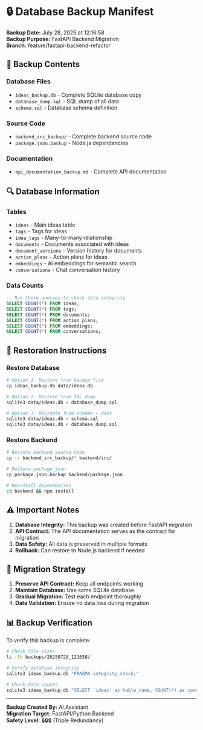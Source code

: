# 🔒 Database Backup Manifest

**Backup Date:** July 28, 2025 at 12:16:58  
**Backup Purpose:** FastAPI Backend Migration  
**Branch:** feature/fastapi-backend-refactor

## 📁 Backup Contents

### Database Files
- `ideas_backup.db` - Complete SQLite database copy
- `database_dump.sql` - SQL dump of all data
- `schema.sql` - Database schema definition

### Source Code
- `backend_src_backup/` - Complete backend source code
- `package.json.backup` - Node.js dependencies

### Documentation
- `api_documentation_backup.md` - Complete API documentation

## 🔍 Database Information

### Tables
- `ideas` - Main ideas table
- `tags` - Tags for ideas
- `idea_tags` - Many-to-many relationship
- `documents` - Documents associated with ideas
- `document_versions` - Version history for documents
- `action_plans` - Action plans for ideas
- `embeddings` - AI embeddings for semantic search
- `conversations` - Chat conversation history

### Data Counts
```sql
-- Run these queries to check data integrity
SELECT COUNT(*) FROM ideas;
SELECT COUNT(*) FROM tags;
SELECT COUNT(*) FROM documents;
SELECT COUNT(*) FROM action_plans;
SELECT COUNT(*) FROM embeddings;
SELECT COUNT(*) FROM conversations;
```

## 🔄 Restoration Instructions

### Restore Database
```bash
# Option 1: Restore from backup file
cp ideas_backup.db data/ideas.db

# Option 2: Restore from SQL dump
sqlite3 data/ideas.db < database_dump.sql

# Option 3: Recreate from schema + data
sqlite3 data/ideas.db < schema.sql
sqlite3 data/ideas.db < database_dump.sql
```

### Restore Backend
```bash
# Restore backend source code
cp -r backend_src_backup/* backend/src/

# Restore package.json
cp package.json.backup backend/package.json

# Reinstall dependencies
cd backend && npm install
```

## ⚠️ Important Notes

1. **Database Integrity:** This backup was created before FastAPI migration
2. **API Contract:** The API documentation serves as the contract for migration
3. **Data Safety:** All data is preserved in multiple formats
4. **Rollback:** Can restore to Node.js backend if needed

## 🚀 Migration Strategy

1. **Preserve API Contract:** Keep all endpoints working
2. **Maintain Database:** Use same SQLite database
3. **Gradual Migration:** Test each endpoint thoroughly
4. **Data Validation:** Ensure no data loss during migration

## 📊 Backup Verification

To verify this backup is complete:

```bash
# Check file sizes
ls -lh backups/20250728_121658/

# Verify database integrity
sqlite3 ideas_backup.db "PRAGMA integrity_check;"

# Check data counts
sqlite3 ideas_backup.db "SELECT 'ideas' as table_name, COUNT(*) as count FROM ideas UNION ALL SELECT 'tags', COUNT(*) FROM tags UNION ALL SELECT 'documents', COUNT(*) FROM documents;"
```

---

**Backup Created By:** AI Assistant  
**Migration Target:** FastAPI/Python Backend  
**Safety Level:** 🔒🔒🔒 (Triple Redundancy) 
